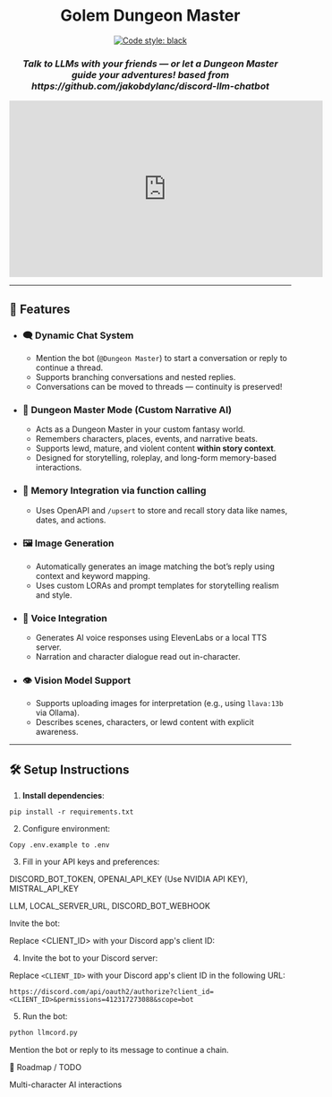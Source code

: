 <h1 align="center">
  Golem Dungeon Master
</h1>

<p align="center">
  <a href="https://github.com/psf/black"><img alt="Code style: black" src="https://img.shields.io/badge/code%20style-black-000000.svg"></a>
</p>

<h3 align="center"><i>
  Talk to LLMs with your friends — or let a Dungeon Master guide your adventures!
  based from https://github.com/jakobdylanc/discord-llm-chatbot 
</i></h3>

<p align="center">
  <iframe width="560" height="315" src="https://youtu.be/eh1zlL_8NwI?si=3JswF5b6vkO2QMW4" frameborder="0" allowfullscreen></iframe>
</p>

---

## 🚀 Features

- ### 🗨️ Dynamic Chat System
  - Mention the bot (`@Dungeon Master`) to start a conversation or reply to continue a thread.
  - Supports branching conversations and nested replies.
  - Conversations can be moved to threads — continuity is preserved!

- ### 🤖 Dungeon Master Mode (Custom Narrative AI)
  - Acts as a Dungeon Master in your custom fantasy world.
  - Remembers characters, places, events, and narrative beats.
  - Supports lewd, mature, and violent content **within story context**.
  - Designed for storytelling, roleplay, and long-form memory-based interactions.

- ### 🧠 Memory Integration via function calling
  - Uses OpenAPI and `/upsert` to store and recall story data like names, dates, and actions.

- ### 🖼️ Image Generation
  - Automatically generates an image matching the bot’s reply using context and keyword mapping.
  - Uses custom LORAs and prompt templates for storytelling realism and style.

- ### 🧏 Voice Integration
  - Generates AI voice responses using ElevenLabs or a local TTS server.
  - Narration and character dialogue read out in-character.

- ### 👁️ Vision Model Support
  - Supports uploading images for interpretation (e.g., using `llava:13b` via Ollama).
  - Describes scenes, characters, or lewd content with explicit awareness.


---

## 🛠️ Setup Instructions

1. **Install dependencies**:
```
pip install -r requirements.txt
```

2. Configure environment:
```
Copy .env.example to .env
```

3. Fill in your API keys and preferences:

DISCORD_BOT_TOKEN, OPENAI_API_KEY (Use NVIDIA API KEY), MISTRAL_API_KEY

LLM, LOCAL_SERVER_URL, DISCORD_BOT_WEBHOOK

Invite the bot:

Replace <CLIENT_ID> with your Discord app's client ID:


4. Invite the bot to your Discord server:

Replace `<CLIENT_ID>` with your Discord app's client ID in the following URL:

```plaintext
https://discord.com/api/oauth2/authorize?client_id=<CLIENT_ID>&permissions=412317273088&scope=bot
```

5. Run the bot:

```bash
python llmcord.py
```


Mention the bot or reply to its message to continue a chain.

🔮 Roadmap / TODO

Multi-character AI interactions




